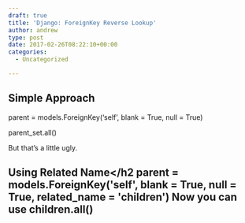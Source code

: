 ```yaml
---
draft: true
title: 'Django: ForeignKey Reverse Lookup'
author: andrew
type: post
date: 2017-02-26T08:22:10+00:00
categories:
  - Uncategorized

---
```

## Simple Approach

parent = models.ForeignKey(&#8216;self&#8217;, blank = True, null = True)

parent_set.all()

But that&#8217;s a little ugly.

## Using Related Name</h2 parent = models.ForeignKey('self', blank = True, null = True, related_name = 'children') Now you can use children.all() </p>
